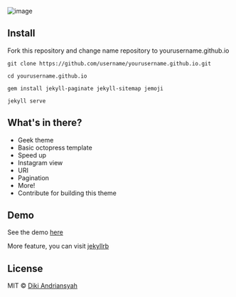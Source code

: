 ![image](http://i.imgur.com/m0e7Sta.png)

## Install

Fork this repository and change name repository to yourusername.github.io

`git clone https://github.com/username/yourusername.github.io.git`

`cd yourusername.github.io`

`gem install jekyll-paginate jekyll-sitemap jemoji`

`jekyll serve`

## What's in there?

 * Geek theme
 * Basic octopress template
 * Speed up
 * Instagram view
 * URI
 * Pagination
 * More!
 * Contribute for building this theme

## Demo

See the demo [here](https://blog.dikiaap.id)

More feature, you can visit [jekyllrb](http://jekyllrb.com)

## License

MIT © [Diki Andriansyah](https://dikiaap.id)
